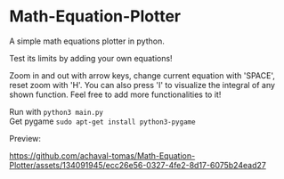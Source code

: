 # Math-Equation-Plotter
A simple math equations plotter in python.

Test its limits by adding your own equations!

Zoom in and out with arrow keys, change current equation with 'SPACE', reset zoom with 'H'. You can also press 'I' to visualize the integral of any shown function. Feel free to add more functionalities to it!

Run with ```` python3 main.py ```` <br />
Get pygame ```` sudo apt-get install python3-pygame ````

Preview:

https://github.com/achaval-tomas/Math-Equation-Plotter/assets/134091945/ecc26e56-0327-4fe2-8d17-6075b24ead27







